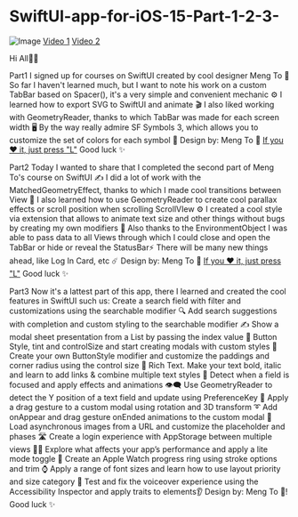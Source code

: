 # SwiftUI-app-for-iOS-15-Part-1-2-3-

![Image](https://cdn.dribbble.com/users/7822612/screenshots/17292017/media/2f604ce571da150b103d888f6a16a1d7.png)
[Video 1](https://cdn.dribbble.com/users/7822612/screenshots/17292017/media/14ce76983e60f239fc26f4fdb1535e0c.mp4)
[Video 2](https://cdn.dribbble.com/users/7822612/screenshots/17292017/media/92ceac9581597aa699d126d681b8d4a2.mp4)

Hi All👋🏻

Part1
I signed up for courses on SwiftUI created by cool designer Meng To 🙌
So far I haven't learned much, but I want to note his work on a custom TabBar based on Spacer(), it's a very simple and convenient mechanic ⚙️
I learned how to export SVG to SwiftUI and animate 🎬
I also liked working with GeometryReader, thanks to which TabBar was made for each screen width 🖥
By the way really admire SF Symbols 3, which allows you to customize the set of colors for each symbol 🍎
Design by: Meng To 💪
[If you ❤️ it, just press "L"](https://dribbble.com/shots/17280257-SwiftUI-for-iOS-15-Some-cool-stuff-Course-based)
Good luck ✨

Part2
Today I wanted to share that I completed the second part of Meng To's course on SwiftUI ✍️
I did a lot of work with the MatchedGeometryEffect, thanks to which I made cool transitions between View 🌸
I also learned how to use GeometryReader to create cool parallax effects or scroll position when scrolling ScrollVIew ⚙️
I created a cool style via extension that allows to animate text size and other things without bugs by creating my own modifiers 🐼
Also thanks to the EnvironmentObject I was able to pass data to all Views through which I could close and open the TabBar or hide or reveal the StatusBar⚡️
There will be many new things ahead, like Log In Сard, etc ☄️
Design by: Meng To 💪
[If you ❤️ it, just press "L"](https://dribbble.com/shots/17292017-SwiftUI-for-iOS-15-Some-cool-stuff-Course-based-PART-2)
Good luck ✨

Part3
Now it's a lattest part of this app, there I learned and created the cool features in SwiftUI such us:
Create a search field with filter and customizations using the searchable modifier 🔍
Add search suggestions with completion and custom styling to the searchable modifier ✍️
Show a modal sheet presentation from a List by passing the index value 📌
Button Style, tint and controlSize and start creating modals with custom styles 🔳
Create your own ButtonStyle modifier and customize the paddings and corner radius using the control size 🔲
Rich Text. Make your text bold, italic and learn to add links & combine multiple text styles 💯
Detect when a field is focused and apply effects and animations 👁‍🗨
Use GeometryReader to detect the Y position of a text field and update using PreferenceKey 📐
Apply a drag gesture to a custom modal using rotation and 3D transform ➰
Add onAppear and drag gesture onEnded animations to the custom modal 👐
Load asynchronous images from a URL and customize the placeholder and phases 🛣
Create a login experience with AppStorage between multiple views 👮‍♂️
Explore what affects your app’s performance and apply a lite mode toggle 🌈
Create an Apple Watch progress ring using stroke options and trim ⌚️
Apply a range of font sizes and learn how to use layout priority and size category 🔭
Test and fix the voiceover experience using the Accessibility Inspector and apply traits to elements👂
Design by: Meng To 💪!
Good luck ✨
